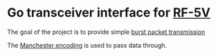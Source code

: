# Go transceiver interface for [RF-5V](https://sites.google.com/site/summerfuelrobots/arduino-sensor-tutorials/rf-wireless-transmitter-receiver-module-433mhz-for-arduino)


The goal of the project is to provide simple [burst packet transmission](https://en.wikipedia.org/wiki/Frame-bursting)

The [Manchester encoding](http://www.atmel.com/Images/Atmel-9164-Manchester-Coding-Basics_Application-Note.pdf) is used to pass data through.